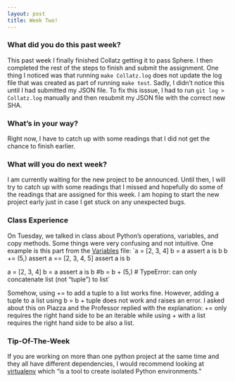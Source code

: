 ```yaml
---
layout: post
title: Week Two!
---
```


### What did you do this past week?

This past week I finally finished Collatz getting it to pass Sphere. I then completed the rest of the steps to finish and submit the assignment. One thing I noticed was that running `make Collatz.log` does not update the log file that was created as part of running `make test`. Sadly, I didn’t notice this until I had submitted my JSON file. To fix this isssue, I had to run `git log > Collatz.log` manually and then resubmit my JSON file with the correct new SHA.

### What’s in your way?

Right now, I have to catch up with some readings that I did not get the chance to finish earlier.

### What will you do next week?

I am currently waiting for the new project to be announced. Until then, I will try to catch up with some readings that I missed and hopefully do some of the readings that are assigned for this week. I am hoping to start the new project early just in case I get stuck on any unexpected bugs.

### Class Experience 

On Tuesday, we talked in class about Python’s operations, variables, and copy methods. Some things were very confusing and not intuitive. One example is this part from the [Variables](https://github.com/fareszf/cs373/blob/master/examples/Variables.py) file:
`a = [2, 3, 4]
b = a
assert a is b
b += (5,)
assert a == [2, 3, 4, 5]
assert a is b

a = [2, 3, 4]
b = a
assert a is b
#b = b + (5,) # TypeError: can only concatenate list (not “tuple”) to list`

Somehow, using += to add a tuple to a list works fine. However, adding a tuple to a list using b = b + tuple does not work and raises an error. I asked about this on Piazza and the Professor replied with the explanation: += only requires the right hand side to be an iterable while using + with a list requires the right hand side to be also a list.



### Tip-Of-The-Week

If you are working on more than one python project at the same time and they all have different dependencies, I would recommend looking at [virtualenv](https://virtualenv.pypa.io/en/stable/) which “is a tool to create isolated Python environments.”


